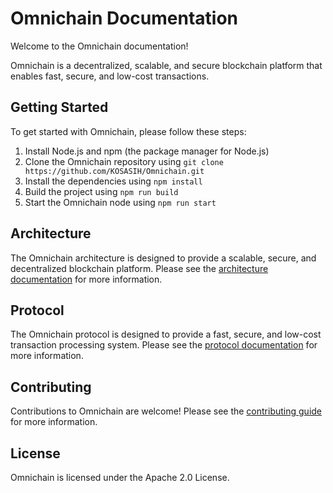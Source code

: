 # Omnichain Documentation

Welcome to the Omnichain documentation!

Omnichain is a decentralized, scalable, and secure blockchain platform that enables fast, secure, and low-cost transactions.

## Getting Started

To get started with Omnichain, please follow these steps:

1. Install Node.js and npm (the package manager for Node.js)
2. Clone the Omnichain repository using `git clone https://github.com/KOSASIH/Omnichain.git`
3. Install the dependencies using `npm install`
4. Build the project using `npm run build`
5. Start the Omnichain node using `npm run start`

## Architecture

The Omnichain architecture is designed to provide a scalable, secure, and decentralized blockchain platform. Please see the [architecture documentation](architecture.md) for more information.

## Protocol

The Omnichain protocol is designed to provide a fast, secure, and low-cost transaction processing system. Please see the [protocol documentation](protocol.md) for more information.

## Contributing

Contributions to Omnichain are welcome! Please see the [contributing guide](CONTRIBUTING.md) for more information.

## License

Omnichain is licensed under the Apache 2.0 License.
